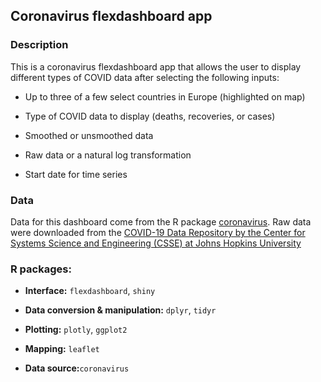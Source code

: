 ## Coronavirus flexdashboard app

### Description

This is a coronavirus flexdashboard app that allows the user to display different types of COVID data after selecting the following inputs: 

+ Up to three of a few select countries in Europe (highlighted on map)
+ Type of COVID data to display (deaths, recoveries, or cases)
+ Smoothed or unsmoothed data

+ Raw data or a natural log transformation
+ Start date for time series 


### Data

Data for this dashboard come from the R package [coronavirus](https://github.com/RamiKrispin/coronavirus). Raw data were downloaded from the [COVID-19 Data Repository by the Center for Systems Science and Engineering (CSSE) at Johns Hopkins University](https://github.com/CSSEGISandData/COVID-19)


### R packages: 


+ **Interface:**  `flexdashboard`, `shiny`

+ **Data conversion & manipulation:** `dplyr`, `tidyr`

+ **Plotting:** `plotly`, `ggplot2`

+ **Mapping:** `leaflet`

+ **Data source:**`coronavirus`


